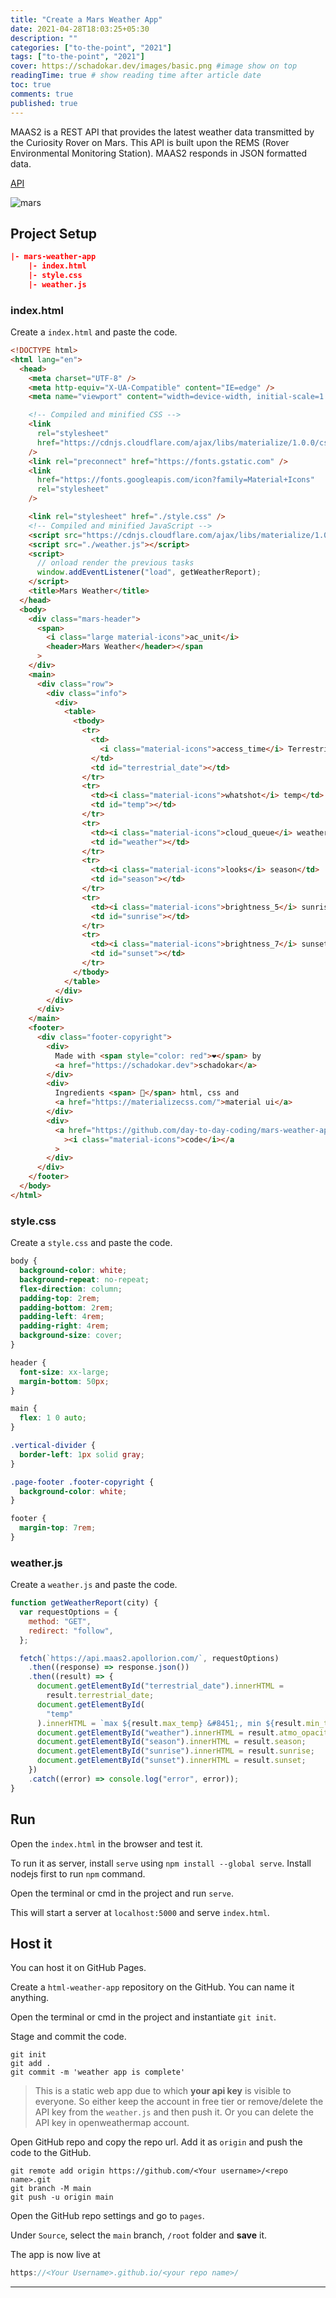 ```yaml
---
title: "Create a Mars Weather App"
date: 2021-04-28T18:03:25+05:30
description: ""
categories: ["to-the-point", "2021"]
tags: ["to-the-point", "2021"]
cover: https://schadokar.dev/images/basic.png #image show on top
readingTime: true # show reading time after article date
toc: true
comments: true
published: true
---
```


MAAS2 is a REST API that provides the latest weather data transmitted by the Curiosity Rover on Mars. This API is built upon the REMS (Rover Environmental Monitoring Station). MAAS2 responds in JSON formatted data.

[API](https://maas2.apollorion.com/)

![mars](./mars.PNG)

## Project Setup

```json
|- mars-weather-app
    |- index.html
    |- style.css
    |- weather.js
```

### index.html

Create a `index.html` and paste the code.

```html
<!DOCTYPE html>
<html lang="en">
  <head>
    <meta charset="UTF-8" />
    <meta http-equiv="X-UA-Compatible" content="IE=edge" />
    <meta name="viewport" content="width=device-width, initial-scale=1.0" />

    <!-- Compiled and minified CSS -->
    <link
      rel="stylesheet"
      href="https://cdnjs.cloudflare.com/ajax/libs/materialize/1.0.0/css/materialize.min.css"
    />
    <link rel="preconnect" href="https://fonts.gstatic.com" />
    <link
      href="https://fonts.googleapis.com/icon?family=Material+Icons"
      rel="stylesheet"
    />

    <link rel="stylesheet" href="./style.css" />
    <!-- Compiled and minified JavaScript -->
    <script src="https://cdnjs.cloudflare.com/ajax/libs/materialize/1.0.0/js/materialize.min.js"></script>
    <script src="./weather.js"></script>
    <script>
      // onload render the previous tasks
      window.addEventListener("load", getWeatherReport);
    </script>
    <title>Mars Weather</title>
  </head>
  <body>
    <div class="mars-header">
      <span>
        <i class="large material-icons">ac_unit</i>
        <header>Mars Weather</header></span
      >
    </div>
    <main>
      <div class="row">
        <div class="info">
          <div>
            <table>
              <tbody>
                <tr>
                  <td>
                    <i class="material-icons">access_time</i> Terrestrial Date
                  </td>
                  <td id="terrestrial_date"></td>
                </tr>
                <tr>
                  <td><i class="material-icons">whatshot</i> temp</td>
                  <td id="temp"></td>
                </tr>
                <tr>
                  <td><i class="material-icons">cloud_queue</i> weather</td>
                  <td id="weather"></td>
                </tr>
                <tr>
                  <td><i class="material-icons">looks</i> season</td>
                  <td id="season"></td>
                </tr>
                <tr>
                  <td><i class="material-icons">brightness_5</i> sunrise</td>
                  <td id="sunrise"></td>
                </tr>
                <tr>
                  <td><i class="material-icons">brightness_7</i> sunset</td>
                  <td id="sunset"></td>
                </tr>
              </tbody>
            </table>
          </div>
        </div>
      </div>
    </main>
    <footer>
      <div class="footer-copyright">
        <div>
          Made with <span style="color: red">❤️</span> by
          <a href="https://schadokar.dev">schadokar</a>
        </div>
        <div>
          Ingredients <span> 🧪</span> html, css and
          <a href="https://materializecss.com/">material ui</a>
        </div>
        <div>
          <a href="https://github.com/day-to-day-coding/mars-weather-app"
            ><i class="material-icons">code</i></a
          >
        </div>
      </div>
    </footer>
  </body>
</html>
```

### style.css

Create a `style.css` and paste the code.

```css
body {
  background-color: white;
  background-repeat: no-repeat;
  flex-direction: column;
  padding-top: 2rem;
  padding-bottom: 2rem;
  padding-left: 4rem;
  padding-right: 4rem;
  background-size: cover;
}

header {
  font-size: xx-large;
  margin-bottom: 50px;
}

main {
  flex: 1 0 auto;
}

.vertical-divider {
  border-left: 1px solid gray;
}

.page-footer .footer-copyright {
  background-color: white;
}

footer {
  margin-top: 7rem;
}
```

### weather.js

Create a `weather.js` and paste the code.

```js
function getWeatherReport(city) {
  var requestOptions = {
    method: "GET",
    redirect: "follow",
  };

  fetch(`https://api.maas2.apollorion.com/`, requestOptions)
    .then((response) => response.json())
    .then((result) => {
      document.getElementById("terrestrial_date").innerHTML =
        result.terrestrial_date;
      document.getElementById(
        "temp"
      ).innerHTML = `max ${result.max_temp} &#8451;, min ${result.min_temp} &#8451;`;
      document.getElementById("weather").innerHTML = result.atmo_opacity;
      document.getElementById("season").innerHTML = result.season;
      document.getElementById("sunrise").innerHTML = result.sunrise;
      document.getElementById("sunset").innerHTML = result.sunset;
    })
    .catch((error) => console.log("error", error));
}
```

## Run

Open the `index.html` in the browser and test it.

To run it as server, install `serve` using `npm install --global serve`. Install nodejs first to run `npm` command.

Open the terminal or cmd in the project and run `serve`.

This will start a server at `localhost:5000` and serve `index.html`.

## Host it

You can host it on GitHub Pages.

Create a `html-weather-app` repository on the GitHub. You can name it anything.

Open the terminal or cmd in the project and instantiate `git init`.

Stage and commit the code.

```shell
git init
git add .
git commit -m 'weather app is complete'
```

> This is a static web app due to which **your api key** is visible to everyone. So either keep the account in free tier or remove/delete the API key from the `weather.js` and then push it. Or you can delete the API key in openweathermap account.

Open GitHub repo and copy the repo url. Add it as `origin` and push the code to the GitHub.

```shell
git remote add origin https://github.com/<Your username>/<repo name>.git
git branch -M main
git push -u origin main
```

Open the GitHub repo settings and go to `pages`.

Under `Source`, select the `main` branch, `/root` folder and **save** it.

The app is now live at

```js
https://<Your Username>.github.io/<your repo name>/
```

---


